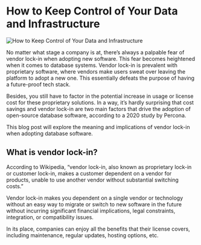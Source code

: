 # How to Keep Control of Your Data and Infrastructure

![](https://www.simplilearn.com/ice9/free_resources_article_thumb/what_is_image_Processing.jpg "How to Keep Control of Your Data and Infrastructure")

No matter what stage a company is at, there’s always a palpable fear of vendor lock-in when adopting new software. This fear becomes heightened when it comes to database systems. 
Vendor lock-in is prevalent with proprietary software, where vendors make users sweat over leaving the platform to adopt a new one. This essentially defeats the purpose of having a future-proof tech stack. 

Besides, you still have to factor in the potential increase in usage or license cost for these proprietary solutions. In a way, it’s hardly surprising that cost savings and vendor lock-in are two main factors that drive the adoption of open-source database software, according to a 2020 study by Percona.

This blog post will explore the meaning and implications of vendor lock-in when adopting database software.

## What is vendor lock-in?

According to Wikipedia, “vendor lock-in, also known as proprietary lock-in or customer lock-in, makes a customer dependent on a vendor for products, unable to use another vendor without substantial switching costs.”

Vendor lock-in makes you dependent on a single vendor or technology without an easy way to migrate or switch to new software in the future without incurring significant financial implications, legal constraints, integration, or compatibility issues. 

In its place, companies can enjoy all the benefits that their license covers, including maintenance, regular updates, hosting options, etc.
